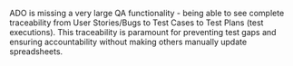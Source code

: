 ADO is missing a very large QA functionality - being able to see complete traceability from User Stories/Bugs to Test Cases to Test Plans (test executions). This traceability is paramount for preventing test gaps and ensuring accountability without making others manually update spreadsheets.

